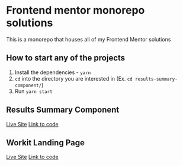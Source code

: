 # Frontend mentor monorepo solutions

This is a monorepo that houses all of my Frontend Mentor solutions

## How to start any of the projects

1. Install the dependencies - `yarn`
2. `cd` into the directory you are interested in (Ex. `cd results-summary-component/`)
3. Run `yarn start`

## Results Summary Component

[Live Site](https://jw-results-summary-component-solution.netlify.app/)
[Link to code](https://github.com/jdwilkin4/frontend-mentor-monorepo-challenges/tree/main/results-summary-component)

## Workit Landing Page

[Live Site](https://jw-workit-landing-page-solution.netlify.app/)
[Link to code](https://github.com/jdwilkin4/frontend-mentor-monorepo-challenges/tree/main/workit-landing-page)
